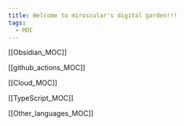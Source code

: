 ```yaml
---
title: Welcome to miroscular's digital garden!!!
tags:
  - MOC
---
```


[[Obsidian_MOC]]

[[github_actions_MOC]]

[[Cloud_MOC]]

[[TypeScript_MOC]]

[[Other_languages_MOC]]